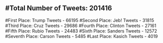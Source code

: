 #Total Number of Tweets: 201416 
---
#First Place: Trump Tweets - 66195
#Second Place: Jeb! Tweets - 31815
#Third Place: Cruz Tweets - 29686
#Fourth Place: Clinton Tweets - 27161
#Fifth Place: Rubio Tweets - 24483
#Sixth Place: Sanders Tweets - 12572
#Seventh Place: Carson Tweets - 5485
#Last Place: Kasich Tweets - 4019
